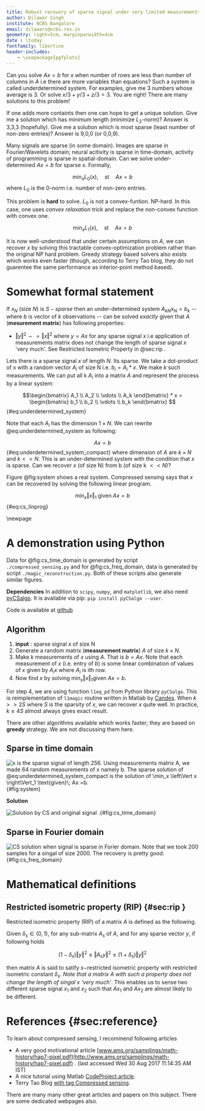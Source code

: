 ```yaml
---
title: Robust recovery of sparse signal under very limited measurements
author: Dilawar Singh
institute: NCBS Bangalore
email: dilawars@ncbs.res.in
geometry: right=5cm, marginparwidth=4cm
date : \today 
fontfamily: libertine
header-includes:
    - \usepackage{pgfplots}
---
```


Can you solve $Ax=b$ for $x$ when number of rows are less than number of columns
in $A$ i.e there are more variables than equations? Such a system is called
underdetermined system. For examples, give me 3 numbers whose average is 3. Or
solve $x/3+y/3+z/3=3$. You are right! There are many solutions to this problem! 

If one adds more containts then one can hope to get a unique solution. Give me a
solution which has minimum length (minimize $L_2$-norm)?  Answer is 3,3,3
(hopefully). Give me a solution which is most sparse (least number of non-zero
entries)? Answer is 9,0,0 (or 0,0,9). 

Many signals are sparse (in some domain). Images are sparse in Fourier/Wavelets
domain; neural acitivity is sparse in time-domain, activity of programming is
sparse in spatial-domain. Can we solve under-determined $Ax=b$ for sparse $x$.
Formally, 

$$\min_x L_0(x), \quad \text{st} \quad Ax = b$$ where $L_0$ is the 0-norm i.e. number of non-zero entries.

This problem is **hard** to solve. $L_0$ is not a convex-funtion. NP-hard. In
this case, one uses _convex relaxation_ trick and replace the non-convex
function with convex one. 

$$\min_x L_1(x), \quad \text{st} \quad Ax = b$$

It is now well-understood that under certain assumptions on $A$, we can recover
$x$ by solving this tractable convex-optimization problem rather than the
original NP hard problem. Greedy strategy based solvers also exists which works
even faster (though, according to Terry Tao blog, they do not guarentee the same
performance as interior-point method based).

# Somewhat formal statement

If $x_N$ (size $N$) is $S-sparse$ then an under-determined system $A_{kN}x_{N}
=b_k$ -- where $b$ is vector of $k$ observations -- can be solved _exactly_
given that $A$ (__mesurement matrix__) has following properties:

- $\left\Vert y\right\Vert^2 \sim = \left\Vert x \right\Vert ^2$ where $y = A x$
  for any sparse signal $x$ i.e application of measurements matrix does not
  change the length of sparse signal $x$ 'very much'. See Restricted Isometric
  Property in @sec:rip .


Lets there is a sparse signal $x$ of length $N$. Its sparse. We take a
dot-product of x with a random vector $A_i$ of size N i.e. $b_i = A_i * x$. We
make $k$ such measurements. We can put all k $A_i$ into a matrix $A$ and
represent the process by a linear system:

$$\begin{bmatrix} A_1 \\ A_2 \\ \vdots \\ A_k \end{bmatrix} * x = 
\begin{bmatrix} b_1 \\ b_2 \\ \vdots \\ b_k \end{bmatrix} $$ {#eq:underdetermined_system}

Note that each $A_i$ has the dimension $1 \times N$. We can rewrite
@eq:underdetermined_system as following:

$$A x = b$$ {#eq:underdetermined_system_compact} where dimension of $A$ are $k
\times N$ and $k << N$. This is an under-determined system with the condition
that $x$ is sparse. Can we recover $x$ (of size N) from b (of size k $<<N$)? 

Figure @fig:system shows a real system. Compressed sensing says that $x$ can be
recovered by solving the following linear program.

$$\min_x \left\Vert x \right\Vert_1 \; \text{given} \; Ax = b$$ {#eq:cs_linprog}

\newpage

# A demonstration using Python

Data for @fig:cs_time_domain is generated by script `./compressed_sensing.py`
and for @fig:cs_freq_domain, data is generated by script
`./magic_reconstruction.py`. Both of these scripts also generate similar
figures.

__Dependencies__ In addition to `scipy`, `numpy`, and `matplotlib`, we also
need [pyCSalgo](https://github.com/nikcleju/pyCSalgos). It is available via
pip: `pip install pyCSalgo --user`.

Code is available at
[github](https://github.com/dilawar/algorithms/tree/master/SignalProcessing/CS/)

## Algorithm

1. __input__ : sparse signal x of size N 
2. Generate a random matrix (__measurement matrix__) $A$ of size $k\times N$.
3. Make $k$ measurements of $x$ using $A$. That is $b = A x$. Note that each
   measurement of $x$ (i.e. entry of $b$) is some linear combination of values
   of $x$ given by $A_i x$ where $A_i$ is ith row.
4. Now find $x$ by solving $\min_x \left\Vert x \right\Vert_1 \text{given}\; Ax=b$.

For step 4, we are using function `l1eq_pd` from Python library `pyCSalgo`.
This is reimplementation of `l1magic` routine written in Matlab by
[Candes](https://statweb.stanford.edu/~candes/l1magic/). When $k >> 2S$ where $S$ 
is the sparsity of $x$, we can recover $x$ quite well. In practice, $k \ge 4S$ almost
always gives exact result.

There are other algorithms available which works faster; they are based on
**greedy** strategy. We are not discussing them here.


## Sparse in time domain

![__x__ is the sparse signal of length 256. Using measurements matrix __A__, we
made 64 random measurements of $x$ namely __b__. The sparse solution of
@eq:underdetermined_system_compact is the solution of $\min_x \left\Vert x
\right\Vert_1 \text{given}\; Ax =b$. ](./figure_compressend_sensing.png){#fig:system}

__Solution__

![Solution by CS and original signal .
](./figure_solution.png){#fig:cs_time_domain}


## Sparse in Fourier domain

![CS solution when signal is sparse in Forier domain. Note that we took 200
samples for a singal of size 2000. The recovery is pretty good.
](./figure_compressend_sensing_DCT.png){#fig:cs_freq_domain}


# Mathematical definitions

## Restricted isometric property (RIP) {#sec:rip }

Restricted isometric property (RIP) of a matrix $A$ is defined as the
following.

Given $\delta_s \in (0,1)$, for any sub-matrix $A_s$ of $A$, and for any sparse
vector $y$, if following holds

$$ (1-\delta_s) \left\Vert y \right\Vert^2 \leq \left\Vert A_s y \right\Vert ^2
\leq (1+\delta_s) \left\Vert y \right\Vert ^2 $$

then matrix $A$ is said to satify $s-$restricted isometric property with
restricted isometric constant $\delta_s$. _Note that a matrix A with such a
property does not change the length of singal $x$ 'very much'_. This enables us
to sense two different sparse signal $x_1$ and $x_2$ such that $A x_1$ and $A
x_2$ are almost likely to be different.


# References {#sec:reference}

To learn about compressed sensing, I recommend following articles

- A very good motivational article
  [www.ams.org/samplings/math-history/hap7-pixel.pdf](http://www.ams.org/samplings/math-history/hap7-pixel.pdf)
  . (last accessed Wed 30 Aug 2017 11:14:35 AM IST)
- A nice tutorial using Matlab [CodeProject
  article](https://www.codeproject.com/Articles/852910/Compressed-Sensing-Intro-Tutorial-w-Matlab).
- Terry Tao Blog [with tag Compressed
  sensing](https://terrytao.wordpress.com/tag/compressed-sensing/).

There are many many other great articles and papers on this subject. There are
some dedicated webpages also. 
